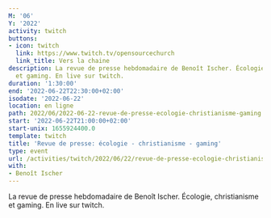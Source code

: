 ```yaml
---
M: '06'
Y: '2022'
activity: twitch
buttons:
- icon: twitch
  link: https://www.twitch.tv/opensourcechurch
  link_title: Vers la chaine
description: La revue de presse hebdomadaire de Benoît Ischer. Écologie, christianisme
  et gaming. En live sur twitch.
duration: '1:30:00'
end: '2022-06-22T22:30:00+02:00'
isodate: '2022-06-22'
location: en ligne
path: 2022/06/2022-06-22-revue-de-presse-ecologie-christianisme-gaming.md
start: '2022-06-22T21:00:00+02:00'
start-unix: 1655924400.0
template: twitch
title: 'Revue de presse: écologie - christianisme - gaming'
type: event
url: /activities/twitch/2022/06/22/revue-de-presse-ecologie-christianisme-gaming
with:
- Benoît Ischer
---
```

La revue de presse hebdomadaire de Benoît Ischer. Écologie, christianisme et gaming. En live sur twitch.